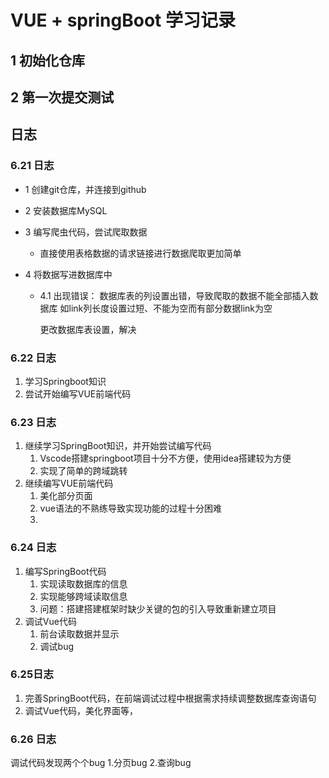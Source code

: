 # VUE + springBoot 学习记录

## 1 初始化仓库

## 2 第一次提交测试

## 日志

### 6.21 日志

- 1 创建git仓库，并连接到github
- 2 安装数据库MySQL
- 3 编写爬虫代码，尝试爬取数据

    - 直接使用表格数据的请求链接进行数据爬取更加简单
- 4 将数据写进数据库中
    - 4.1 出现错误： 数据库表的列设置出错，导致爬取的数据不能全部插入数据库 如link列长度设置过短、不能为空而有部分数据link为空

       更改数据库表设置，解决

### 6.22 日志

1. 学习Springboot知识
2. 尝试开始编写VUE前端代码

### 6.23 日志

1. 继续学习SpringBoot知识，并开始尝试编写代码
   1. Vscode搭建springboot项目十分不方便，使用idea搭建较为方便
   2. 实现了简单的跨域跳转
2. 继续编写VUE前端代码
   1. 美化部分页面
   2. vue语法的不熟练导致实现功能的过程十分困难
   3. 
### 6.24 日志

1. 编写SpringBoot代码
   1. 实现读取数据库的信息
   2. 实现能够跨域读取信息
   3. 问题：搭建搭建框架时缺少关键的包的引入导致重新建立项目
2. 调试Vue代码
   1. 前台读取数据并显示
   2. 调试bug

### 6.25日志
1. 完善SpringBoot代码，在前端调试过程中根据需求持续调整数据库查询语句
2. 调试Vue代码，美化界面等，

### 6.26 日志
   调试代码发现两个个bug
   1.分页bug
   2.查询bug
